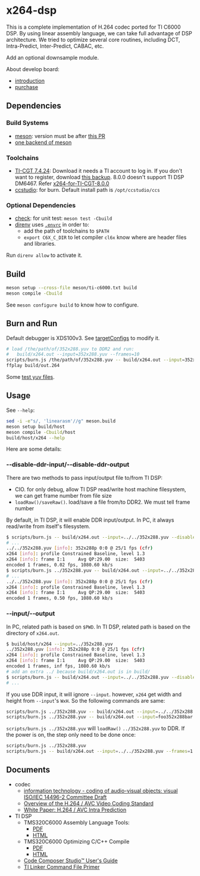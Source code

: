 # x264-dsp

This is a complete implementation of H.264 codec ported for TI C6000 DSP.
By using linear assembly language, we can take full advantage of DSP
architecture.
We tried to optimize several core routines, including DCT, Intra-Predict,
Inter-Predict, CABAC, etc.

Add an optional downsample module.

About develop board:

- [introduction](https://www.cnblogs.com/orihard/p/4953006.html)
- [purchase](https://orihard.taobao.com/)

## Dependencies

### Build Systems

- [meson](https://mesonbuild.com): version must be after
  [this PR](https://github.com/mesonbuild/meson/pull/13989)
- [one backend of meson](https://mesonbuild.com/Builtin-options.html#core-options)

### Toolchains

- [TI-CGT 7.4.24](https://dr-download.ti.com/secure/software-development/ide-configuration-compiler-or-debugger/MD-vqU2jj6ibH/7.4.24/ti_cgt_c6000_7.4.24_linux_installer_x86.bin):
  Download it needs a TI account to log in.
  If you don't want to register, download
  [this backup](https://github.com/ustc-ivclab/x264-dsp/releases/download/0.0.1/c6000_7.4.24.7z).
  8.0.0 doesn't support TI DSP DM6467.
  Refer [x264-for-TI-CGT-8.0.0](https://github.com/ustc-ivclab/x264)
- [ccstudio](https://aur.archlinux.org/packages/ccstudio): for burn.
  Default install path is `/opt/ccstudio/ccs`

### Optional Dependencies

- [check](https://github.com/libcheck/check): for unit test: `meson test -Cbuild`
- [direnv](https://direnv.net/) uses [`.envrc`](.envrc) in order to:
  - add the path of toolchains to `$PATH`
  - `export C6X_C_DIR` to let compiler `cl6x` know where are header files and
    libraries.

Run `direnv allow` to activate it.

## Build

```sh
meson setup --cross-file meson/ti-c6000.txt build
meson compile -Cbuild
```

See `meson configure build` to know how to configure.

## Burn and Run

Default debugger is XDS100v3. See [targetConfigs](targetConfigs) to modify it.

```sh
# load /the/path/of/352x288.yuv to DDR2 and run:
#   build/x264.out --input=352x288.yuv --frames=10
scripts/burn.js /the/path/of/352x288.yuv -- build/x264.out --input=352x288.yuv --frames=10
ffplay build/out.264
```

Some [test yuv files](https://github.com/ustc-ivclab/x264-dsp/releases).

## Usage

See `--help`:

```sh
sed -i -e"s/, 'linearasm'//g" meson.build
meson setup build/host
meson compile -Cbuild/host
build/host/x264 --help
```

Here are some details:

### --disable-ddr-input/--disable-ddr-output

There are two methods to pass input/output file to/from TI DSP:

- CIO. for only debug, allow TI DSP read/write host machine filesystem, we can
  get frame number from file size
- `loadRaw()/saveRaw()`. load/save a file from/to DDR2. We must tell frame
  number

By default, in TI DSP, it will enable DDR input/output. In PC, it always
read/write from itself's filesystem.

```sh
$ scripts/burn.js -- build/x264.out --input=../../352x288.yuv --disable-ddr-input
# ...
../../352x288.yuv [info]: 352x288p 0:0 @ 25/1 fps (cfr)
x264 [info]: profile Constrained Baseline, level 1.3
x264 [info]: frame I:1     Avg QP:29.00  size:  5403
encoded 1 frames, 0.02 fps, 1080.60 kb/s
$ scripts/burn.js ../352x288.yuv -- build/x264.out --input=../../352x288.yuv --frames=1
# ...
../../352x288.yuv [info]: 352x288p 0:0 @ 25/1 fps (cfr)
x264 [info]: profile Constrained Baseline, level 1.3
x264 [info]: frame I:1     Avg QP:29.00  size:  5403
encoded 1 frames, 0.50 fps, 1080.60 kb/s
```

### --input/--output

In PC, related path is based on `$PWD`. In TI DSP, related path is based on the
directory of `x264.out`.

```sh
$ build/host/x264 --input=../352x288.yuv
../352x288.yuv [info]: 352x288p 0:0 @ 25/1 fps (cfr)
x264 [info]: profile Constrained Baseline, level 1.3
x264 [info]: frame I:1     Avg QP:29.00  size:  5403
encoded 1 frames, inf fps, 1080.60 kb/s
# add an extra ../ because build/x264.out is in build/
$ scripts/burn.js -- build/x264.out --input=../../352x288.yuv --disable-ddr-input
# ...
```

If you use DDR input, it will ignore `--input`. however, `x264` get
width and height from `--input`'s `WxH`. So the following commands are same:

```sh
scripts/burn.js ../352x288.yuv -- build/x264.out --input=../../352x288.yuv --frames=1
scripts/burn.js ../352x288.yuv -- build/x264.out --input=foo352x288bar.yuv --frames=1
```

`scripts/burn.js ../352x288.yuv` will `loadRaw()` `../352x288.yuv` to DDR.
If the power is on, the step only need to be done once:

```sh
scripts/burn.js ../352x288.yuv
scripts/burn.js -- build/x264.out --input=../../352x288.yuv --frames=1
```

## Documents

- codec
  - [information technology - coding of audio-visual objects: visual ISO/IEC 14496-2 Committee Draft](http://home.mit.bme.hu/~szanto/education/mpeg/14496-2.pdf)
  - [Overview of the H.264 / AVC Video Coding Standard](http://www.h264soft.com/downloads/h264_overview.pdf)
  - [White Paper: H.264 / AVC Intra Prediction](http://www.staroceans.org/e-book/vcodex/H264_intrapred_wp.pdf)
- TI DSP
  - TMS320C6000 Assembly Language Tools:
    - [PDF](https://www.ti.com/lit/ug/sprui03e/sprui03e.pdf)
    - [HTML](https://downloads.ti.com/docs/esd/SPRUI03/)
  - TMS320C6000 Optimizing C/C++ Compile
    - [PDF](https://www.ti.com/lit/ug/sprui04e/sprui04e.pdf)
    - [HTML](https://downloads.ti.com/docs/esd/SPRUI04/)
  - [Code Composer Studio™ User's Guide](https://downloads.ti.com/ccs/esd/documents/users_guide/)
  - [TI Linker Command File Primer](https://software-dl.ti.com/ccs/esd/documents/sdto_cgt_Linker-Command-File-Primer.html)
